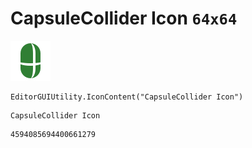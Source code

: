 # CapsuleCollider Icon `64x64`
<img src="/img/CapsuleCollider%20Icon.png" width=64 height=64>

``` CSharp
EditorGUIUtility.IconContent("CapsuleCollider Icon")
```
```
CapsuleCollider Icon
```
```
4594085694400661279
```
